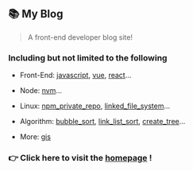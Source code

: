 ## 📚 My Blog

> A front-end developer blog site!

### Including but not limited to the following

- Front-End: [javascript](https://zhou-tao.github.io/blog/en/frontend/js/), [vue](https://zhou-tao.github.io/blog/en/frontend/vue/), [react](https://zhou-tao.github.io/blog/en/frontend/react/)...

- Node: [nvm](https://zhou-tao.github.io/blog/en/nodejs/nvm/)...

- Linux: [npm_private_repo](https://zhou-tao.github.io/blog/en/linux/npm_private_repo/), [linked_file_system](https://zhou-tao.github.io/blog/en/linux/linked_file_system/)...

- Algorithm: [bubble_sort](https://zhou-tao.github.io/blog/en/algorithm/bubble_sort/), [link_list_sort](https://zhou-tao.github.io/blog/en/algorithm/link_list_sort/), [create_tree](https://zhou-tao.github.io/blog/en/algorithm/create_tree/)...

- More: [gis](https://zhou-tao.github.io/blog/en/more/gis/)

### 👉 Click here to visit the [homepage](https://zhou-tao.github.io/blog/) !
